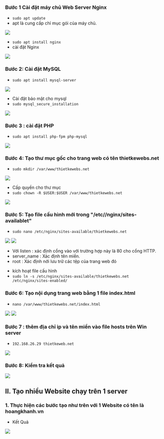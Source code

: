 ### Bước 1 Cài đặt máy chủ Web Server Nginx
- `sudo apt update`
- apt là cung cấp chỉ mục gói của máy chủ.
<img src="../img/t1.png">

- `sudo apt install nginx`
- cài đặt Nginx
<img src="../img/t2.png">

### Bước 2: Cài đặt MySQL 
- `sudo apt install mysql-server`
<img src="../img/t4.png">

- Cài đặt bảo mật cho mysql
- `sudo mysql_secure_installation`
<img src="../img/t5.png">

### Bước 3 : cài đặt PHP
- `sudo apt install php-fpm php-mysql`
<img src="../img/t7.png">

### Bước 4: Tạo thư mục gốc cho trang web có tên thietkewebs.net
- `sudo mkdir /var/www/thietkewebs.net`
<img src="../img/t8.png">


- Cấp quyền cho thư mục
- `sudo chown -R $USER:$USER /var/www/thietkewebs.net`
<img src="../img/t9.png">

### Bước 5: Tạo file cấu hình mới trong "/etc//nginx/sites-availablet"
- `sudo nano /etc/nginx/sites-available/thietkewebs.net`
<img src="../img/t10.png">
<img src="../img/t11.png">

+ Với listen : xác định cổng vào với trường hợp này là 80 cho cổng HTTP.
+ server_name : Xác định tên miền.
+ root : Xác định nới lưu trữ các tệp của trang web đó 
- kích hoạt file cấu hình 
- `sudo ln -s /etc/nginx/sites-available/thietkewebs.net /etc/nginx/sites-enabled/`


### Bước 6: Tạo nội dụng trang web bằng 1 file index.html
- `nano /var/www/thietkewebs.net/index.html`
<img src="../img/t12.png">
<img src="../img/t13.png">

### Bước 7 : thêm địa chỉ ip và tên miền vào file hosts trên Win server 
- `192.168.26.29 thietkeweb.net`
<img src="../img/t14.png">

### Bước 8: Kiểm tra kết quả 
<img src="../img/t15.png">

## II. Tạo nhiều Website chạy trên 1 server
### 1. Thực hiện các bước tạo như trên với 1 Website có tên là hoangkhanh.vn
- Kết Quả 
<img src="../img/t22.png">